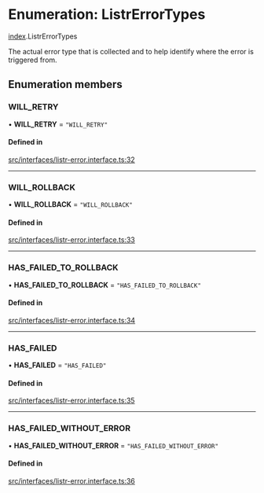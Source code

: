 # Enumeration: ListrErrorTypes

[index](../modules/index.md).ListrErrorTypes

The actual error type that is collected and to help identify where the error is triggered from.

## Enumeration members

### WILL\_RETRY

• **WILL\_RETRY** = `"WILL_RETRY"`

#### Defined in

[src/interfaces/listr-error.interface.ts:32](https://github.com/cenk1cenk2/listr2/blob/3146341/src/interfaces/listr-error.interface.ts#L32)

___

### WILL\_ROLLBACK

• **WILL\_ROLLBACK** = `"WILL_ROLLBACK"`

#### Defined in

[src/interfaces/listr-error.interface.ts:33](https://github.com/cenk1cenk2/listr2/blob/3146341/src/interfaces/listr-error.interface.ts#L33)

___

### HAS\_FAILED\_TO\_ROLLBACK

• **HAS\_FAILED\_TO\_ROLLBACK** = `"HAS_FAILED_TO_ROLLBACK"`

#### Defined in

[src/interfaces/listr-error.interface.ts:34](https://github.com/cenk1cenk2/listr2/blob/3146341/src/interfaces/listr-error.interface.ts#L34)

___

### HAS\_FAILED

• **HAS\_FAILED** = `"HAS_FAILED"`

#### Defined in

[src/interfaces/listr-error.interface.ts:35](https://github.com/cenk1cenk2/listr2/blob/3146341/src/interfaces/listr-error.interface.ts#L35)

___

### HAS\_FAILED\_WITHOUT\_ERROR

• **HAS\_FAILED\_WITHOUT\_ERROR** = `"HAS_FAILED_WITHOUT_ERROR"`

#### Defined in

[src/interfaces/listr-error.interface.ts:36](https://github.com/cenk1cenk2/listr2/blob/3146341/src/interfaces/listr-error.interface.ts#L36)

